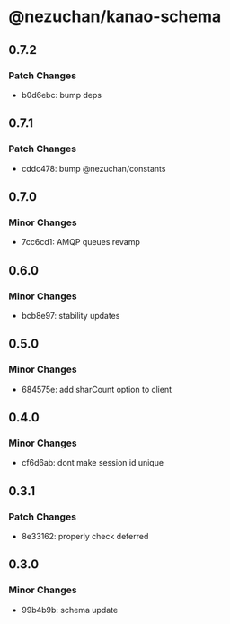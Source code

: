 # @nezuchan/kanao-schema

## 0.7.2

### Patch Changes

- b0d6ebc: bump deps

## 0.7.1

### Patch Changes

- cddc478: bump @nezuchan/constants

## 0.7.0

### Minor Changes

- 7cc6cd1: AMQP queues revamp

## 0.6.0

### Minor Changes

- bcb8e97: stability updates

## 0.5.0

### Minor Changes

- 684575e: add sharCount option to client

## 0.4.0

### Minor Changes

- cf6d6ab: dont make session id unique

## 0.3.1

### Patch Changes

- 8e33162: properly check deferred

## 0.3.0

### Minor Changes

- 99b4b9b: schema update
